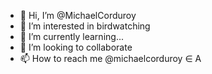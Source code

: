 - 👋 Hi, I’m @MichaelCorduroy
- 👀 I’m interested in birdwatching
- 🌱 I’m currently learning...
- 💞️ I’m looking to collaborate
- 📫 How to reach me @michaelcorduroy ∈ A

<!---
MichaelCorduroy/MichaelCorduroy is a ✨ special ✨ repository because its `README.md` (this file) appears on your GitHub profile.
You can click the Preview link to take a look at your changes.
--->
